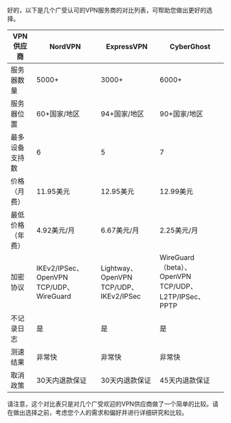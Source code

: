 好的，以下是几个广受认可的VPN服务商的对比列表，可帮助您做出更好的选择。

| VPN供应商 | NordVPN | ExpressVPN | CyberGhost |
| --- | --- | --- | --- |
| 服务器数量 | 5000+ | 3000+ | 6000+ |
| 服务器位置 | 60+国家/地区 | 94+国家/地区 | 90+国家/地区 |
| 最多设备支持数 | 6 | 5 | 7 |
| 价格（月费） | 11.95美元 | 12.95美元 | 12.99美元 |
| 最低价格（年费） | 4.92美元/月 | 6.67美元/月 | 2.25美元/月 |
| 加密协议 | IKEv2/IPSec、OpenVPN TCP/UDP、WireGuard | Lightway、OpenVPN TCP/UDP、IKEv2/IPSec | WireGuard（beta）、OpenVPN TCP/UDP、L2TP/IPSec、PPTP |
| 不记录日志 | 是 | 是 | 是 |
| 测速结果 | 非常快 | 非常快 | 非常快 |
| 取消政策 | 30天内退款保证 | 30天内退款保证 | 45天内退款保证 |


请注意，这个对比表只是对几个广受欢迎的VPN供应商做了一个简单的比较。请在做出选择之前，考虑您个人的需求和偏好并进行详细研究和比较。
